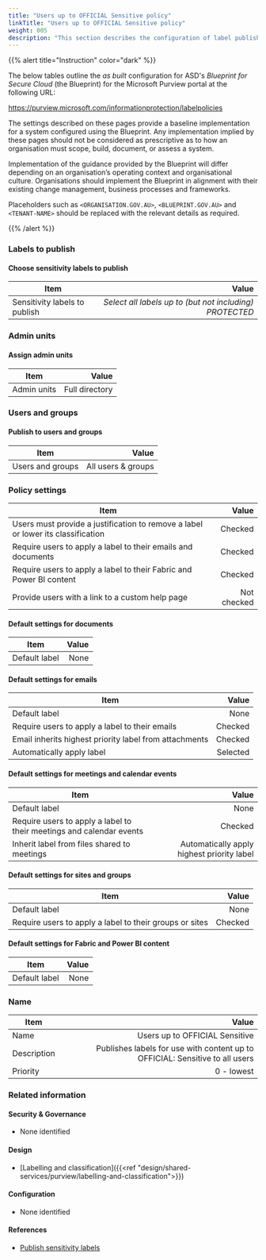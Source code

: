 ```yaml
---
title: "Users up to OFFICIAL Sensitive policy"
linkTitle: "Users up to OFFICIAL Sensitive policy"
weight: 005
description: "This section describes the configuration of label publishing policies within Microsoft Purview associated with systems built according to guidance in ASD's Blueprint for Secure Cloud."
---
```


{{% alert title="Instruction" color="dark" %}}

The below tables outline the *as built* configuration for ASD's *Blueprint for Secure Cloud* (the Blueprint) for the Microsoft Purview portal at the following URL:

<https://purview.microsoft.com/informationprotection/labelpolicies>

The settings described on these pages provide a baseline implementation for a system configured using the Blueprint. Any implementation implied by these pages should not be considered as prescriptive as to how an organisation must scope, build, document, or assess a system.

Implementation of the guidance provided by the Blueprint will differ depending on an organisation’s operating context and organisational culture. Organisations should implement the Blueprint in alignment with their existing change management, business processes and frameworks.

Placeholders such as `<ORGANISATION.GOV.AU>`, `<BLUEPRINT.GOV.AU>` and `<TENANT-NAME>` should be replaced with the relevant details as required.

{{% /alert %}}

### Labels to publish

#### Choose sensitivity labels to publish

| Item                          |                                                   Value |
| ----------------------------- | ------------------------------------------------------: |
| Sensitivity labels to publish | *Select all labels up to (but not including) PROTECTED* |

### Admin units

#### Assign admin units

| Item        |          Value |
| ----------- | -------------: |
| Admin units | Full directory |

### Users and groups

#### Publish to users and groups

| Item             |              Value |
| ---------------- | -----------------: |
| Users and groups | All users & groups |

### Policy settings

| Item                                                                             |       Value |
| -------------------------------------------------------------------------------- | ----------: |
| Users must provide a justification to remove a label or lower its classification |     Checked |
| Require users to apply a label to their emails and documents                     |     Checked |
| Require users to apply a label to their Fabric and Power BI content              |     Checked |
| Provide users with a link to a custom help page                                  | Not checked |

#### Default settings for documents

| Item          | Value |
| ------------- | ----: |
| Default label |  None |

#### Default settings for emails

| Item                                                   |    Value |
| ------------------------------------------------------ | -------: |
| Default label                                          |     None |
| Require users to apply a label to their emails         |  Checked |
| Email inherits highest priority label from attachments |  Checked |
| Automatically apply label                              | Selected |

#### Default settings for meetings and calendar events

| Item                                                                 |                                      Value |
| -------------------------------------------------------------------- | -----------------------------------------: |
| Default label                                                        |                                       None |
| Require users to apply a label to their meetings and calendar events |                                    Checked |
| Inherit label from files shared to meetings                          | Automatically apply highest priority label |

#### Default settings for sites and groups

| Item                                                    |   Value |
| ------------------------------------------------------- | ------: |
| Default label                                           |    None |
| Require users to apply a label to their groups or sites | Checked |

#### Default settings for Fabric and Power BI content

| Item          | Value |
| ------------- | ----: |
| Default label |  None |

### Name

| Item        |                                                                        Value |
| ----------- | ---------------------------------------------------------------------------: |
| Name        |                                               Users up to OFFICIAL Sensitive |
| Description | Publishes labels for use with content up to OFFICIAL: Sensitive to all users |
| Priority    |                                                                   0 - lowest |

### Related information

#### Security & Governance

- None identified
  
#### Design

- [Labelling and classification]({{<ref "design/shared-services/purview/labelling-and-classification">}})
  
#### Configuration

- None identified

#### References

- [Publish sensitivity labels](https://learn.microsoft.com/en-au/purview/create-sensitivity-labels#publish-sensitivity-labels-by-creating-a-label-policy)
